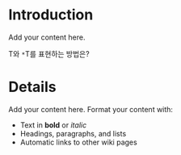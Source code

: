# Introduction #

Add your content here.

T와 `*`T를 표현하는 방법은?

# Details #

Add your content here.  Format your content with:
  * Text in **bold** or _italic_
  * Headings, paragraphs, and lists
  * Automatic links to other wiki pages